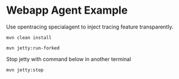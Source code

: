 # Webapp Agent Example

Use opentracing specialagent to inject tracing feature transparently.

```shell
mvn clean install

mvn jetty:run-forked
```

Stop jetty with command below in another terminal


```shell
mvn jetty:stop
```